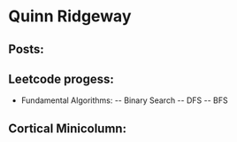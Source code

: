 # Quinn Ridgeway

## Posts:

## Leetcode progess:
  - Fundamental Algorithms:
  -- Binary Search
  -- DFS
  -- BFS

## Cortical Minicolumn:

